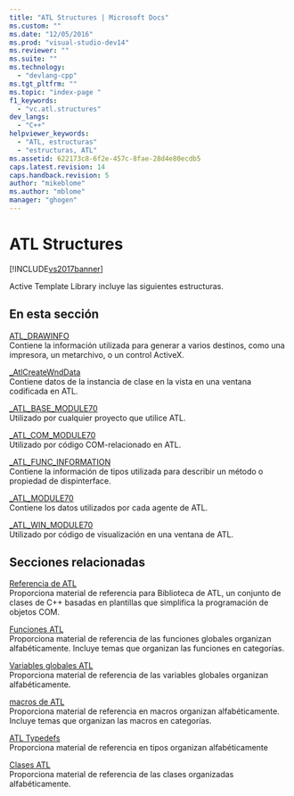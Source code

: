 ```yaml
---
title: "ATL Structures | Microsoft Docs"
ms.custom: ""
ms.date: "12/05/2016"
ms.prod: "visual-studio-dev14"
ms.reviewer: ""
ms.suite: ""
ms.technology: 
  - "devlang-cpp"
ms.tgt_pltfrm: ""
ms.topic: "index-page "
f1_keywords: 
  - "vc.atl.structures"
dev_langs: 
  - "C++"
helpviewer_keywords: 
  - "ATL, estructuras"
  - "estructuras, ATL"
ms.assetid: 622173c8-6f2e-457c-8fae-28d4e80ecdb5
caps.latest.revision: 14
caps.handback.revision: 5
author: "mikeblome"
ms.author: "mblome"
manager: "ghogen"
---
```

# ATL Structures
[!INCLUDE[vs2017banner](../../assembler/inline/includes/vs2017banner.md)]

Active Template Library incluye las siguientes estructuras.  
  
## En esta sección  
 [ATL\_DRAWINFO](../../atl/reference/atl-drawinfo-structure.md)  
 Contiene la información utilizada para generar a varios destinos, como una impresora, un metarchivo, o un control ActiveX.  
  
 [\_AtlCreateWndData](../../atl/reference/atlcreatewnddata-structure.md)  
 Contiene datos de la instancia de clase en la vista en una ventana codificada en ATL.  
  
 [\_ATL\_BASE\_MODULE70](../../atl/reference/atl-base-module70-structure.md)  
 Utilizado por cualquier proyecto que utilice ATL.  
  
 [\_ATL\_COM\_MODULE70](../../atl/reference/atl-com-module70-structure.md)  
 Utilizado por código COM\-relacionado en ATL.  
  
 [\_ATL\_FUNC\_INFORMATION](../../atl/reference/atl-func-info-structure.md)  
 Contiene la información de tipos utilizada para describir un método o propiedad de dispinterface.  
  
 [\_ATL\_MODULE70](../../atl/reference/atl-module70-structure.md)  
 Contiene los datos utilizados por cada agente de ATL.  
  
 [\_ATL\_WIN\_MODULE70](../../atl/reference/atl-win-module70-structure.md)  
 Utilizado por código de visualización en una ventana de ATL.  
  
## Secciones relacionadas  
 [Referencia de ATL](../../atl/atl-com-desktop-components.md)  
 Proporciona material de referencia para Biblioteca de ATL, un conjunto de clases de C\+\+ basadas en plantillas que simplifica la programación de objetos COM.  
  
 [Funciones ATL](../../atl/reference/atl-functions.md)  
 Proporciona material de referencia de las funciones globales organizan alfabéticamente.  Incluye temas que organizan las funciones en categorías.  
  
 [Variables globales ATL](../../atl/reference/atl-global-variables.md)  
 Proporciona material de referencia de las variables globales organizan alfabéticamente.  
  
 [macros de ATL](../../atl/reference/atl-macros.md)  
 Proporciona material de referencia en macros organizan alfabéticamente.  Incluye temas que organizan las macros en categorías.  
  
 [ATL Typedefs](../../atl/reference/atl-typedefs.md)  
 Proporciona material de referencia en tipos organizan alfabéticamente  
  
 [Clases ATL](../../atl/reference/atl-classes.md)  
 Proporciona material de referencia de las clases organizadas alfabéticamente.